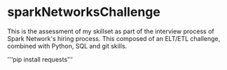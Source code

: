 # sparkNetworksChallenge
This is the assessment of my skillset as part of the interview process of Spark Network's hiring process. This composed of an ELT/ETL challenge, combined with Python, SQL and git skills.

'''pip install requests'''